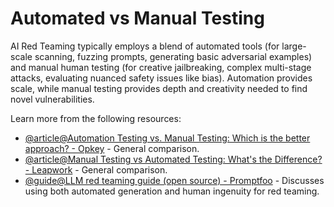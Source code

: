 # Automated vs Manual Testing

AI Red Teaming typically employs a blend of automated tools (for large-scale scanning, fuzzing prompts, generating basic adversarial examples) and manual human testing (for creative jailbreaking, complex multi-stage attacks, evaluating nuanced safety issues like bias). Automation provides scale, while manual testing provides depth and creativity needed to find novel vulnerabilities.

Learn more from the following resources:

- [@article@Automation Testing vs. Manual Testing: Which is the better approach? - Opkey](https://www.opkey.com/blog/automation-testing-vs-manual-testing-which-is-better) - General comparison.
- [@article@Manual Testing vs Automated Testing: What's the Difference? - Leapwork](https://www.leapwork.com/blog/manual-vs-automated-testing) - General comparison.
- [@guide@LLM red teaming guide (open source) - Promptfoo](https://www.promptfoo.dev/docs/red-team/) - Discusses using both automated generation and human ingenuity for red teaming.
